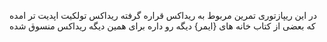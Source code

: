 در این ریپازتوری تمرین مربوط به ریداکس قراره گرفته
ریداکس تولکیت اپدیت تر امده که بعضی از کتاب خانه های {ایمر} دیگه رو داره برای همین دیگه ریداکس منسوق شده
